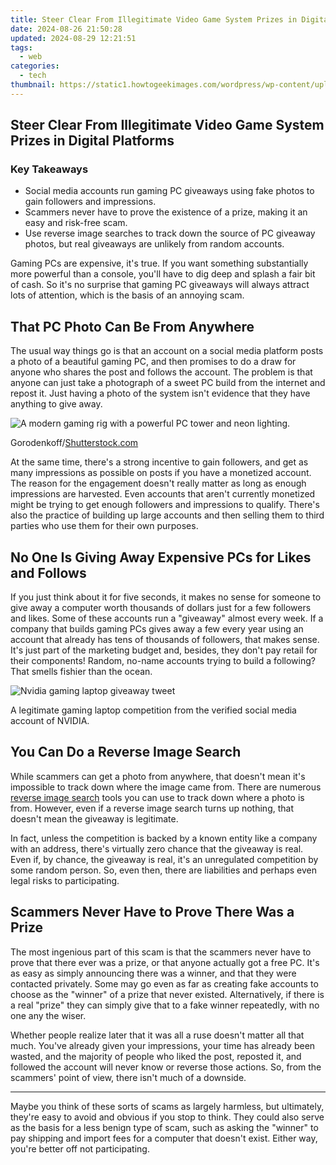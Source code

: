 ```yaml
---
title: Steer Clear From Illegitimate Video Game System Prizes in Digital Platforms
date: 2024-08-26 21:50:28
updated: 2024-08-29 12:21:51
tags:
  - web
categories:
  - tech
thumbnail: https://static1.howtogeekimages.com/wordpress/wp-content/uploads/2023/10/52651356479_64da2bb7da_o.jpg
---
```


## Steer Clear From Illegitimate Video Game System Prizes in Digital Platforms

### Key Takeaways

* Social media accounts run gaming PC giveaways using fake photos to gain followers and impressions.
* Scammers never have to prove the existence of a prize, making it an easy and risk-free scam.
* Use reverse image searches to track down the source of PC giveaway photos, but real giveaways are unlikely from random accounts.

 Gaming PCs are expensive, it's true. If you want something substantially more powerful than a console, you'll have to dig deep and splash a fair bit of cash. So it's no surprise that gaming PC giveaways will always attract lots of attention, which is the basis of an annoying scam.

##  That PC Photo Can Be From Anywhere

 The usual way things go is that an account on a social media platform posts a photo of a beautiful gaming PC, and then promises to do a draw for anyone who shares the post and follows the account. The problem is that anyone can just take a photograph of a sweet PC build from the internet and repost it. Just having a photo of the system isn't evidence that they have anything to give away.

![A modern gaming rig with a powerful PC tower and neon lighting.](https://static1.howtogeekimages.com/wordpress/wp-content/uploads/2021/12/powerful-personal-gaming-computer.jpg) 

Gorodenkoff/[Shutterstock.com](https://www.shutterstock.com/image-photo/powerful-personal-computer-gamer-rig-firstperson-1430140061)

 At the same time, there's a strong incentive to gain followers, and get as many impressions as possible on posts if you have a monetized account. The reason for the engagement doesn't really matter as long as enough impressions are harvested. Even accounts that aren't currently monetized might be trying to get enough followers and impressions to qualify. There's also the practice of building up large accounts and then selling them to third parties who use them for their own purposes.

##  No One Is Giving Away Expensive PCs for Likes and Follows

 If you just think about it for five seconds, it makes no sense for someone to give away a computer worth thousands of dollars just for a few followers and likes. Some of these accounts run a "giveaway" almost every week. If a company that builds gaming PCs gives away a few every year using an account that already has tens of thousands of followers, that makes sense. It's just part of the marketing budget and, besides, they don't pay retail for their components! Random, no-name accounts trying to build a following? That smells fishier than the ocean.

![Nvidia gaming laptop giveaway tweet](https://static1.howtogeekimages.com/wordpress/wp-content/uploads/2024/08/screenshot-2024-08-08-at-16-32-55.png) 

A legitimate gaming laptop competition from the verified social media account of NVIDIA.

##  You Can Do a Reverse Image Search

 While scammers can get a photo from anywhere, that doesn't mean it's impossible to track down where the image came from. There are numerous [reverse image search](https://extra-lessons.techidaily.com/expert-tips-on-syncing-gmail-and-zoom-for-remote-collaboration/) tools you can use to track down where a photo is from. However, even if a reverse image search turns up nothing, that doesn't mean the giveaway is legitimate.

 In fact, unless the competition is backed by a known entity like a company with an address, there's virtually zero chance that the giveaway is real. Even if, by chance, the giveaway is real, it's an unregulated competition by some random person. So, even then, there are liabilities and perhaps even legal risks to participating.

##  Scammers Never Have to Prove There Was a Prize

 The most ingenious part of this scam is that the scammers never have to prove that there ever was a prize, or that anyone actually got a free PC. It's as easy as simply announcing there was a winner, and that they were contacted privately. Some may go even as far as creating fake accounts to choose as the "winner" of a prize that never existed. Alternatively, if there is a real "prize" they can simply give that to a fake winner repeatedly, with no one any the wiser.

 Whether people realize later that it was all a ruse doesn't matter all that much. You've already given your impressions, your time has already been wasted, and the majority of people who liked the post, reposted it, and followed the account will never know or reverse those actions. So, from the scammers' point of view, there isn't much of a downside.

---

 Maybe you think of these sorts of scams as largely harmless, but ultimately, they're easy to avoid and obvious if you stop to think. They could also serve as the basis for a less benign type of scam, such as asking the "winner" to pay shipping and import fees for a computer that doesn't exist. Either way, you're better off not participating.

<ins class="adsbygoogle"
     style="display:block"
     data-ad-format="autorelaxed"
     data-ad-client="ca-pub-7571918770474297"
     data-ad-slot="1223367746"></ins>



<ins class="adsbygoogle"
     style="display:block"
     data-ad-client="ca-pub-7571918770474297"
     data-ad-slot="8358498916"
     data-ad-format="auto"
     data-full-width-responsive="true"></ins>
